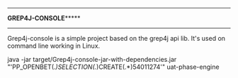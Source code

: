 ********************************************************************
**************************GREP4J-CONSOLE*******************************
********************************************************************
Grep4j-console is a simple project based on the grep4j api lib.
It's used on command line working in Linux. 

java -jar target/Grep4j-console-jar-with-dependencies.jar "'PP_OPENBET(.*)SELECTION(.*)CREATE(.*)54011274'" uat-phase-engine

